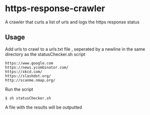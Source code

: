 # https-response-crawler
A crawler that curls a list of urls and logs the https response status


## Usage

Add urls to crawl to a urls.txt file , seperated by a newline in the same directory as the statusChecker.sh script 
```
https://www.google.com
https://news.ycombinator.com/
https://xkcd.com/
https://slashdot.org/
http://scanme.nmap.org/
```

Run the script
```
$ sh statusChecker.sh
```
A file with the results will be outputted

